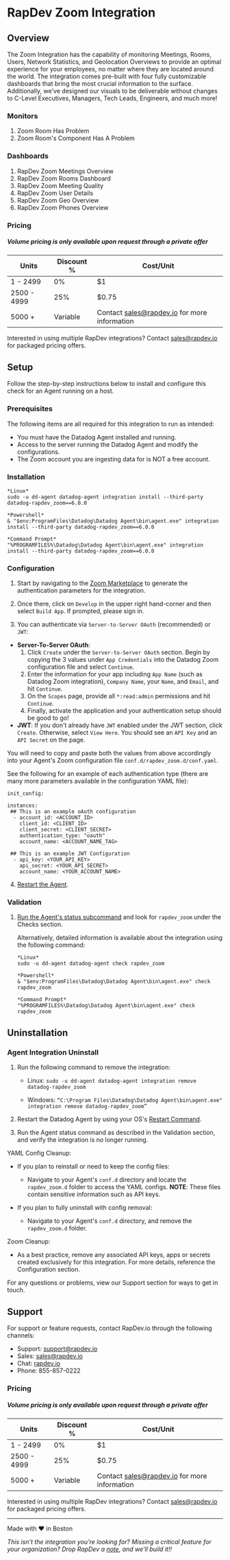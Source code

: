# RapDev Zoom Integration

## Overview

The Zoom Integration has the capability of monitoring Meetings, Rooms, Users, Network Statistics, and Geolocation Overviews to provide an optimal experience for your employees, no matter where they are located around the world. The integration comes pre-built with four fully customizable dashboards that bring the most crucial information to the surface. Additionally, we've designed our visuals to be deliverable without changes to C-Level Executives, Managers, Tech Leads, Engineers, and much more!

### Monitors

1. Zoom Room Has Problem
2. Zoom Room's Component Has A Problem 

### Dashboards

1. RapDev Zoom Meetings Overview
2. RapDev Zoom Rooms Dashboard
3. RapDev Zoom Meeting Quality
4. RapDev Zoom User Details
5. RapDev Zoom Geo Overview
6. RapDev Zoom Phones Overview

### Pricing
##### *Volume pricing is only available upon request through a private offer*
| Units | Discount % | Cost/Unit |
|---|---|---|
| 1 - 2499 | 0% | $1 |
| 2500 - 4999 | 25% | $0.75 |
| 5000 + | Variable | Contact [sales@rapdev.io](mailto:sales@rapdev.io) for more information |
Interested in using multiple RapDev integrations? Contact [sales@rapdev.io](mailto:sales@rapdev.io) for packaged pricing offers.

## Setup

Follow the step-by-step instructions below to install and configure this check for an Agent running on a host. 

### Prerequisites

The following items are all required for this integration to run as intended:
  - You must have the Datadog Agent installed and running.
  - Access to the server running the Datadog Agent and modify the configurations.
  - The Zoom account you are ingesting data for is NOT a free account.


### Installation

```
*Linux*
sudo -u dd-agent datadog-agent integration install --third-party datadog-rapdev_zoom==6.0.0

*Powershell*
& "$env:ProgramFiles\Datadog\Datadog Agent\bin\agent.exe" integration install --third-party datadog-rapdev_zoom==6.0.0

*Command Prompt*
"%PROGRAMFILES%\Datadog\Datadog Agent\bin\agent.exe" integration install --third-party datadog-rapdev_zoom==6.0.0
``` 

### Configuration
1. Start by navigating to the [Zoom Marketplace][1] to generate the authentication parameters for the integration. 

2. Once there, click on `Develop` in the upper right hand-corner and then select `Build App`. If prompted, please sign in.

3. You can authenticate via `Server-to-Server OAuth` (recommended) or `JWT`: 
  - <b>Server-To-Server OAuth</b>: 
    1. Click `Create` under the `Server-to-Server OAuth` section. Begin by copying the 3 values under `App Credentials` into the Datadog Zoom configuration file and select `Continue`.
    2. Enter the information for your app including `App Name` (such as Datadog Zoom integration), `Company Name`, your `Name`, and `Email`, and hit `Continue`. 
    3. On the `Scopes` page, provide all `*:read:admin` permissions and hit `Continue`.
    4. Finally, activate the application and your authentication setup should be good to go!
  - <b>JWT</b>: If you don't already have `JWT` enabled under the JWT section, click `Create`. Otherwise, select `View Here`. You should see an `API Key` and an `API Secret` on the page.
  

You will need to copy and paste both the values from above accordingly into your Agent's Zoom configuration file `conf.d/rapdev_zoom.d/conf.yaml`. 

See the following for an example of each authentication type (there are many more parameters available in the configuration YAML file):
   
   ```
   init_config: 
   
   instances:
    ## This is an example oAuth configuration
     - account_id: <ACCOUNT_ID>
       client_id: <CLIENT_ID>
       client_secret: <CLIENT_SECRET>
       authentication_type: "oauth"
       account_name: <ACCOUNT_NAME_TAG>

    ## This is an example JWT Configuration
     - api_key: <YOUR_API_KEY>
       api_secret: <YOUR_API_SECRET>
       account_name: <YOUR_ACCOUNT_NAME>
   ```
   
4. [Restart the Agent][2].

### Validation

1. [Run the Agent's status subcommand][3] and look for `rapdev_zoom` under the Checks section.

    Alternatively, detailed information is available about the integration using the following command:
    
    ```
    *Linux*
    sudo -u dd-agent datadog-agent check rapdev_zoom
    
    *Powershell*
    & "$env:ProgramFiles\Datadog\Datadog Agent\bin\agent.exe" check rapdev_zoom

    *Command Prompt*
    "%PROGRAMFILES%\Datadog\Datadog Agent\bin\agent.exe" check rapdev_zoom
    ```

## Uninstallation

### Agent Integration Uninstall 

1. Run the following command to remove the integration:

    - Linux: `sudo -u dd-agent datadog-agent integration remove datadog-rapdev_zoom`

    - Windows: `“C:\Program Files\Datadog\Datadog Agent\bin\agent.exe" integration remove datadog-rapdev_zoom”`
        
2. Restart the Datadog Agent by using your OS's [Restart Command](https://docs.datadoghq.com/agent/guide/agent-commands/?tab=agentv6v7#restart-the-agent).

3. Run the Agent status command as described in the Validation section, and verify the integration is no longer running.

YAML Config Cleanup:
- If you plan to reinstall or need to keep the config files:
    - Navigate to your Agent's `conf.d` directory and locate the `rapdev_zoom.d` folder to access the YAML configs. **NOTE**: These files contain sensitive information such as API keys.
    
- If you plan to fully uninstall with config removal:
    - Navigate to your Agent's `conf.d` directory, and remove the `rapdev_zoom.d` folder.

Zoom Cleanup:
- As a best practice, remove any associated API keys, apps or secrets created exclusively for this integration. For more details, reference the Configuration section.

For any questions or problems, view our Support section for ways to get in touch.

## Support
For support or feature requests, contact RapDev.io through the following channels:

- Support: support@rapdev.io
- Sales: sales@rapdev.io
- Chat: [rapdev.io](https://www.rapdev.io/#Get-in-touch)
- Phone: 855-857-0222

### Pricing
##### *Volume pricing is only available upon request through a private offer*
| Units | Discount % | Cost/Unit |
|---|---|---|
| 1 - 2499 | 0% | $1 |
| 2500 - 4999 | 25% | $0.75 |
| 5000 + | Variable | Contact [sales@rapdev.io](mailto:sales@rapdev.io) for more information |
Interested in using multiple RapDev integrations? Contact [sales@rapdev.io](mailto:sales@rapdev.io) for packaged pricing offers.

---
Made with ❤️ in Boston

*This isn't the integration you're looking for? Missing a critical feature for your organization? Drop RapDev a [note](mailto:support@rapdev.io), and we'll build it!!*

[1]: https://marketplace.zoom.us/
[2]: https://docs.datadoghq.com/agent/guide/agent-commands/#start-stop-and-restart-the-agent
[3]: https://docs.datadoghq.com/agent/guide/agent-commands/#agent-status-and-information

